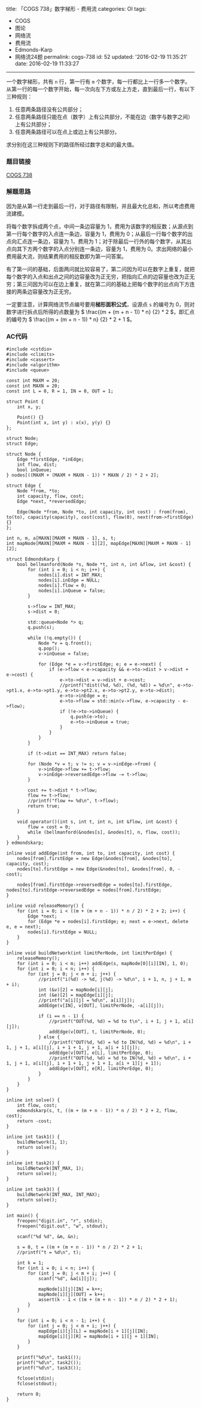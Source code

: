 title: 「COGS 738」数字梯形 - 费用流
categories: OI
tags: 
  - COGS
  - 图论
  - 网络流
  - 费用流
  - Edmonds-Karp
  - 网络流24题
permalink: cogs-738
id: 52
updated: '2016-02-19 11:35:21'
date: 2016-02-19 11:33:27
---

一个数字梯形，共有 `n` 行，第一行有 `m` 个数字，每一行都比上一行多一个数字。从第一行的每一个数字开始，每一次向左下方或左上方走，直到最后一行，有以下三种规则：

1. 任意两条路径没有公共部分；
2. 任意两条路径只能在点（数字）上有公共部分，不能在边（数字与数字之间）上有公共部分；
3. 任意两条路径可以在点上或边上有公共部分。

求分别在这三种规则下的路径所经过数字总和的最大值。

<!-- more -->

### 题目链接
[COGS 738](http://cogs.top/cogs/problem/problem.php?pid=738)

### 解题思路
因为是从第一行走到最后一行，对于路径有限制，并且最大化总和，所以考虑费用流建模。

将每个数字拆成两个点，中间一条边容量为 1，费用为该数字的相反数；从源点到第一行每个数字的入点连一条边，容量为 1，费用为 0；从最后一行每个数字的出点向汇点连一条边，容量为 1，费用为 1；对于除最后一行外的每个数字，从其出点向其下方两个数字的入点分别连一条边，容量为 1，费用为 0。求出网络的最小费用最大流，则结果费用的相反数即为第一问答案。

有了第一问的基础，后面两问就比较容易了，第二问因为可以在数字上重复，就把每个数字的入点和出点之间的边容量改为正无穷，把指向汇点的边容量也改为正无穷；第三问因为可以在边上重复，就在第二问的基础上把每个数字的出点向下方连接的两条边容量改为正无穷。

一定要注意，计算网络流节点编号要用**梯形面积公式**，设源点 `s` 的编号为 0，则对数字进行拆点后所得的点数量为 $ \frac{(m + (m + n - 1)) * n} {2} * 2 $，即汇点的编号为 $ \frac{(m + (m + n - 1)) * n} {2} * 2 + 1 $。

### AC代码
<!-- c++ -->
```
#include <cstdio>
#include <climits>
#include <cassert>
#include <algorithm>
#include <queue>

const int MAXM = 20;
const int MAXN = 20;
const int L = 0, R = 1, IN = 0, OUT = 1;

struct Point {
	int x, y;

	Point() {}
	Point(int x, int y) : x(x), y(y) {}
};

struct Node;
struct Edge;

struct Node {
	Edge *firstEdge, *inEdge;
	int flow, dist;
	bool inQueue;
} nodes[((MAXM + (MAXM + MAXN - 1)) * MAXN / 2) * 2 + 2];

struct Edge {
	Node *from, *to;
	int capacity, flow, cost;
	Edge *next, *reversedEdge;

	Edge(Node *from, Node *to, int capacity, int cost) : from(from), to(to), capacity(capacity), cost(cost), flow(0), next(from->firstEdge) {}
};

int n, m, a[MAXN][MAXM + MAXN - 1], s, t;
int mapNode[MAXN][MAXM + MAXN - 1][2], mapEdge[MAXN][MAXM + MAXN - 1][2];

struct EdmondsKarp {
	bool bellmanford(Node *s, Node *t, int n, int &flow, int &cost) {
		for (int i = 0; i < n; i++) {
			nodes[i].dist = INT_MAX;
			nodes[i].inEdge = NULL;
			nodes[i].flow = 0;
			nodes[i].inQueue = false;
		}

		s->flow = INT_MAX;
		s->dist = 0;

		std::queue<Node *> q;
		q.push(s);
		
		while (!q.empty()) {
			Node *v = q.front();
			q.pop();
			v->inQueue = false;

			for (Edge *e = v->firstEdge; e; e = e->next) {
				if (e->flow < e->capacity && e->to->dist > v->dist + e->cost) {
					e->to->dist = v->dist + e->cost;
					//printf("dist((%d, %d), (%d, %d)) = %d\n", e->to->pt1.x, e->to->pt1.y, e->to->pt2.x, e->to->pt2.y, e->to->dist);
					e->to->inEdge = e;
					e->to->flow = std::min(v->flow, e->capacity - e->flow);
					if (!e->to->inQueue) {
						q.push(e->to);
						e->to->inQueue = true;
					}
				}
			}
		}

		if (t->dist == INT_MAX) return false;

		for (Node *v = t; v != s; v = v->inEdge->from) {
			v->inEdge->flow += t->flow;
			v->inEdge->reversedEdge->flow -= t->flow;
		}

		cost += t->dist * t->flow;
		flow += t->flow;
		//printf("flow += %d\n", t->flow);
		return true;
	}

	void operator()(int s, int t, int n, int &flow, int &cost) {
		flow = cost = 0;
		while (bellmanford(&nodes[s], &nodes[t], n, flow, cost));
	}
} edmondskarp;

inline void addEdge(int from, int to, int capacity, int cost) {
	nodes[from].firstEdge = new Edge(&nodes[from], &nodes[to], capacity, cost);
	nodes[to].firstEdge = new Edge(&nodes[to], &nodes[from], 0, -cost);

	nodes[from].firstEdge->reversedEdge = nodes[to].firstEdge, nodes[to].firstEdge->reversedEdge = nodes[from].firstEdge;
}

inline void releaseMemory() {
	for (int i = 0; i < ((m + (m + n - 1)) * n / 2) * 2 + 2; i++) {
		Edge *next;
		for (Edge *e = nodes[i].firstEdge; e; next = e->next, delete e, e = next);
		nodes[i].firstEdge = NULL;
	}
}

inline void buildNetwork(int limitPerNode, int limitPerEdge) {
	releaseMemory();
	for (int i = 0; i < m; i++) addEdge(s, mapNode[0][i][IN], 1, 0);
	for (int i = 0; i < n; i++) {
		for (int j = 0; j < m + i; j++) {
			//printf("i(%d) -> %d, j(%d) -> %d\n", i + 1, n, j + 1, m + i);
			int (&v)[2] = mapNode[i][j];
			int (&e)[2] = mapEdge[i][j];
			//printf("a[i][j] = %d\n", a[i][j]);
			addEdge(v[IN], v[OUT], limitPerNode, -a[i][j]);

			if (i == n - 1) {
				//printf("OUT(%d, %d) = %d to t\n", i + 1, j + 1, a[i][j]);
				addEdge(v[OUT], t, limitPerNode, 0);
			} else {
				//printf("OUT(%d, %d) = %d to IN(%d, %d) = %d\n", i + 1, j + 1, a[i][j], i + 1 + 1, j + 1, a[i + 1][j]);
				addEdge(v[OUT], e[L], limitPerEdge, 0);
				//printf("OUT(%d, %d) = %d to IN(%d, %d) = %d\n", i + 1, j + 1, a[i][j], i + 1 + 1, j + 1 + 1, a[i + 1][j + 1]);
				addEdge(v[OUT], e[R], limitPerEdge, 0);
			}
		}
	}
}

inline int solve() {
	int flow, cost;
	edmondskarp(s, t, ((m + (m + n - 1)) * n / 2) * 2 + 2, flow, cost);
	return -cost;
}

inline int task1() {
	buildNetwork(1, 1);
	return solve();
}

inline int task2() {
	buildNetwork(INT_MAX, 1);
	return solve();
}

inline int task3() {
	buildNetwork(INT_MAX, INT_MAX);
	return solve();
}

int main() {
	freopen("digit.in", "r", stdin);
	freopen("digit.out", "w", stdout);

	scanf("%d %d", &m, &n);
	
	s = 0, t = ((m + (m + n - 1)) * n / 2) * 2 + 1;
	//printf("t = %d\n", t);
	
	int k = 1;
	for (int i = 0; i < n; i++) {
		for (int j = 0; j < m + i; j++) {
			scanf("%d", &a[i][j]);

			mapNode[i][j][IN] = k++;
			mapNode[i][j][OUT] = k++;
			assert(k - 1 < ((m + (m + n - 1)) * n / 2) * 2 + 1);
		}
	}

	for (int i = 0; i < n - 1; i++) {
		for (int j = 0; j < m + i; j++) {
			mapEdge[i][j][L] = mapNode[i + 1][j][IN];
			mapEdge[i][j][R] = mapNode[i + 1][j + 1][IN];
		}
	}

	printf("%d\n", task1());
	printf("%d\n", task2());
	printf("%d\n", task3());

	fclose(stdin);
	fclose(stdout);

	return 0;
}
```